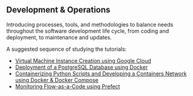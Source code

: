 ## Development & Operations

Introducing processes, tools, and methodologies to balance needs throughout the software development life cycle, from coding and deployment, to maintenance and updates.

A suggested sequence of studying the tutorials:

- [Virtual Machine Instance Creation using Google Cloud](https://github.com/ssideris/Data_Management_Concepts/tree/main/DevOps/Virtual%20Machine%20Instance%20Creation%20using%20Google%20Cloud.pdf)
- [Deployment of a PostgreSQL Database using Docker](https://github.com/ssideris/Data_Management_Concepts/tree/main/DevOps/Deployment%20of%20a%20PostgreSQL%20Database%20using%20Docker)
- [Containerizing Python Scripts and Developing a Containers Network using Docker & Docker Compose](https://github.com/ssideris/Data_Management_Concepts/tree/main/DevOps/Containerizing%20Python%20Scripts%20and%20Developing%20a%20Containers%20Network%20using%20Docker%20%26%20Docker%20Compose)
- [Monitoring Flow-as-a-Code using Prefect](https://github.com/ssideris/Data_Management_Concepts/tree/main/DevOps/Monitoring%20Flow-as-a-Code%20using%20Prefect)
